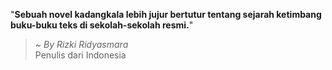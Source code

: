 "**Sebuah novel kadangkala lebih jujur bertutur tentang sejarah ketimbang buku-buku teks di sekolah-sekolah resmi.**"

> ~ _By Rizki Ridyasmara_  
Penulis dari Indonesia
